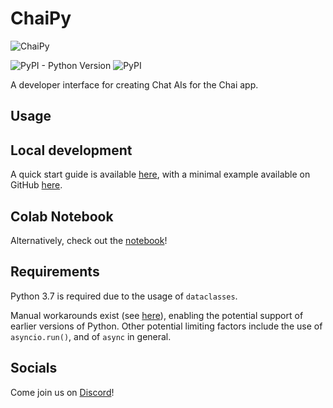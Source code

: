 # ChaiPy

![ChaiPy](https://imgur.com/PEqv39q "ChaiPy")

![PyPI - Python Version](https://img.shields.io/pypi/pyversions/chaipy)
![PyPI](https://img.shields.io/pypi/v/chaipy)

A developer interface for creating Chat AIs for the Chai app.

## Usage

## Local development

A quick start guide is available [here](https://chai.ml/docs/), with a minimal example available on GitHub 
[here](https://github.com/chai-nexus/chai_py_quickstart).

## Colab Notebook

Alternatively, check out the [notebook](https://colab.research.google.com/drive/1YB6mQkcmisEBIHOjvGnWi0z9lLiaRNT5)! 


## Requirements

Python 3.7 is required due to the usage of `dataclasses`.

Manual workarounds exist (see [here](https://stackoverflow.com/q/1868714)), enabling the potential support of earlier 
versions of Python. Other potential limiting factors include the use of `asyncio.run()`, and of `async` in general.

## Socials

Come join us on [Discord](https://discord.gg/YfrVwBtYWb)!
